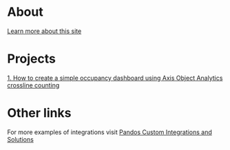 # About
[Learn more about this site](About.md)

# Projects
[1. How to create a simple occupancy dashboard using Axis Object Analytics crossline counting](OccupancyDashboard.md) 

# Other links
For more examples of integrations visit [Pandos Custom Integrations and Solutions](https://pandosme.github.io/)
